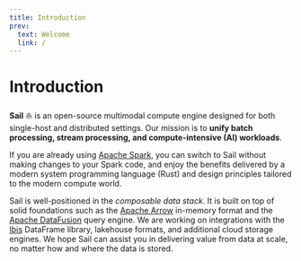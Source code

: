```yaml
---
title: Introduction
prev:
  text: Welcome
  link: /
---
```


# Introduction

**Sail** :sailboat: is an open-source multimodal compute engine designed for both single-host and distributed settings. Our mission is to **unify batch processing, stream processing, and compute-intensive (AI) workloads**.

If you are already using [Apache Spark](https://spark.apache.org/), you can switch to Sail without making changes to your Spark code, and enjoy the benefits delivered by a modern system programming language (Rust) and design principles tailored to the modern compute world.

Sail is well-positioned in the _composable data stack_. It is built on top of solid foundations such as the [Apache Arrow](https://arrow.apache.org/) in-memory format and the [Apache DataFusion](https://datafusion.apache.org/) query engine. We are working on integrations with the [Ibis](https://ibis-project.org/) DataFrame library, lakehouse formats, and additional cloud storage engines. We hope Sail can assist you in delivering value from data at scale, no matter how and where the data is stored.
